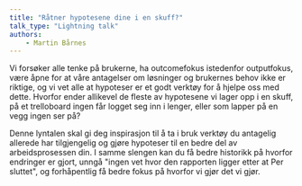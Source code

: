 ```yaml
---
title: "Råtner hypotesene dine i en skuff?"
talk_type: "Lightning talk"
authors:
    - Martin Bårnes
---
```

Vi forsøker alle tenke på brukerne, ha outcomefokus istedenfor outputfokus, være åpne for at våre antagelser om løsninger og brukernes behov ikke er riktige, og vi vet alle at hypoteser er et godt verktøy for å hjelpe oss med dette.
Hvorfor ender allikevel de fleste av hypotesene vi lager opp i en skuff, på et trelloboard ingen får logget seg inn i lenger, eller som lapper på en vegg ingen ser på?

Denne lyntalen skal gi deg inspirasjon til å ta i bruk verktøy du antagelig allerede har tilgjengelig og gjøre hypoteser til en bedre del av arbeidsprosessen din.
I samme slengen kan du få bedre historikk på hvorfor endringer er gjort, unngå "ingen vet hvor den rapporten ligger etter at Per sluttet", og forhåpentlig få bedre fokus på hvorfor vi gjør det vi gjør.
